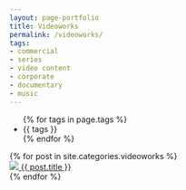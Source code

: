```yaml
---
layout: page-portfolio
title: Videoworks
permalink: /videoworks/
tags:
- commercial
- series
- video content
- corporate
- documentary
- music
---
```


<ul class="page-tags">
  {% for tags in page.tags %}
    <li>{{ tags }}</li>
  {% endfor %}
</ul>

<div class="posts">
  {% for post in site.categories.videoworks %}
    <article class="post">
      <a href="{{ site.baseurl }}{{ post.url }}">
        <img src="http://i.ytimg.com/vi/{{ post.videoid }}/maxresdefault.jpg" />
        {{ post.title }}
      </a>
    </article>
  {% endfor %}
</div>
